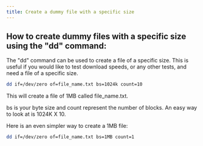 ```yaml
---
title: Create a dummy file with a specific size
---
```


## How to create dummy files with a specific size using the "dd" command:

The "dd" command can be used to create a file of a specific size. This is useful if you would like to test download speeds, or any other tests, and need a file of a specific size.

```bash
dd if=/dev/zero of=file_name.txt bs=1024k count=10
```

This will create a file of 1MB called file_name.txt.

bs is your byte size and count represent the number of blocks. An easy way to look at is 1024K X 10.

Here is an even simpler way to create a 1MB file:

```bash
dd if=/dev/zero of=file_name.txt bs=1MB count=1
```
